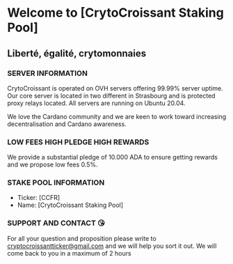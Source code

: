 # Welcome to [CrytoCroissant Staking Pool]

## Liberté, égalité, crytomonnaies

### SERVER INFORMATION
CrytoCroissant is operated on OVH servers offering 99.99% server uptime. Our core server is located in two different in Strasbourg and is protected proxy relays located.
All servers are running on Ubuntu 20.04. 

We love the Cardano community and we are keen to work toward increasing decentralisation and Cardano awareness.

### LOW FEES HIGH PLEDGE HIGH REWARDS

We provide a substantial pledge of 10.000 ADA to ensure getting rewards and we propose low fees 0.5%.

### STAKE POOL INFORMATION

- Ticker: [CCFR]
- Name: [CrytoCroissant Staking Pool]

### SUPPORT AND CONTACT :kissing_heart:

For all your question and proposition please write to cryptocroissantticker@gmail.com and we will help you sort it out. We will come back to you in a maximum of 2 hours
